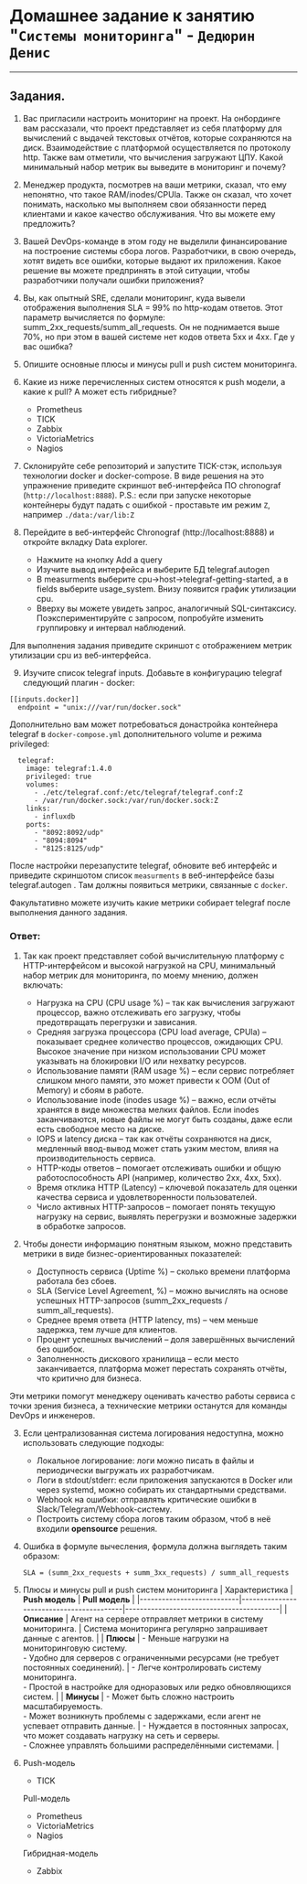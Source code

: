 # Домашнее задание к занятию "`Системы мониторинга`" - `Дедюрин Денис`

---
## Задания.

1. Вас пригласили настроить мониторинг на проект. На онбординге вам рассказали, что проект представляет из себя платформу для вычислений с выдачей текстовых отчётов, которые сохраняются на диск. Взаимодействие с платформой осуществляется по протоколу http. Также вам отметили, что вычисления загружают ЦПУ. Какой минимальный набор метрик вы выведите в мониторинг и почему?
2. Менеджер продукта, посмотрев на ваши метрики, сказал, что ему непонятно, что такое RAM/inodes/CPUla. Также он сказал, что хочет понимать, насколько мы выполняем свои обязанности перед клиентами и какое качество обслуживания. Что вы можете ему предложить?
3. Вашей DevOps-команде в этом году не выделили финансирование на построение системы сбора логов. Разработчики, в свою очередь, хотят видеть все ошибки, которые выдают их приложения. Какое решение вы можете предпринять в этой ситуации, чтобы разработчики получали ошибки приложения?
4. Вы, как опытный SRE, сделали мониторинг, куда вывели отображения выполнения SLA = 99% по http-кодам ответов. Этот параметр вычисляется по формуле: summ_2xx_requests/summ_all_requests. Он не поднимается выше 70%, но при этом в вашей системе нет кодов ответа 5xx и 4xx. Где у вас ошибка?
5. Опишите основные плюсы и минусы pull и push систем мониторинга.
6. Какие из ниже перечисленных систем относятся к push модели, а какие к pull? А может есть гибридные?
   - Prometheus
   - TICK
   - Zabbix
   - VictoriaMetrics
   - Nagios
7. Склонируйте себе репозиторий и запустите TICK-стэк, используя технологии docker и docker-compose.
В виде решения на это упражнение приведите скриншот веб-интерфейса ПО chronograf (`http://localhost:8888`).
P.S.: если при запуске некоторые контейнеры будут падать с ошибкой - проставьте им режим `Z`, например `./data:/var/lib:Z`
8. Перейдите в веб-интерфейс Chronograf (http://localhost:8888) и откройте вкладку Data explorer.

   - Нажмите на кнопку Add a query
   - Изучите вывод интерфейса и выберите БД telegraf.autogen
   - В measurments выберите cpu->host->telegraf-getting-started, а в fields выберите usage_system. Внизу появится график утилизации cpu.
   - Вверху вы можете увидеть запрос, аналогичный SQL-синтаксису. Поэкспериментируйте с запросом, попробуйте изменить группировку и интервал наблюдений.

Для выполнения задания приведите скриншот с отображением метрик утилизации cpu из веб-интерфейса.

9. Изучите список telegraf inputs. Добавьте в конфигурацию telegraf следующий плагин - docker:
```
[[inputs.docker]]
  endpoint = "unix:///var/run/docker.sock"
```
Дополнительно вам может потребоваться донастройка контейнера telegraf в `docker-compose.yml` дополнительного volume и режима privileged:
```
  telegraf:
    image: telegraf:1.4.0
    privileged: true
    volumes:
      - ./etc/telegraf.conf:/etc/telegraf/telegraf.conf:Z
      - /var/run/docker.sock:/var/run/docker.sock:Z
    links:
      - influxdb
    ports:
      - "8092:8092/udp"
      - "8094:8094"
      - "8125:8125/udp"
```
После настройки перезапустите telegraf, обновите веб интерфейс и приведите скриншотом список `measurments` в веб-интерфейсе базы telegraf.autogen . Там должны появиться метрики, связанные с `docker`.

Факультативно можете изучить какие метрики собирает telegraf после выполнения данного задания.

### Ответ:

1. Так как проект представляет собой вычислительную платформу с HTTP-интерфейсом и высокой нагрузкой на CPU, минимальный набор метрик для мониторинга, по моему мнению, должен включать:

   - Нагрузка на CPU (CPU usage %) – так как вычисления загружают процессор, важно отслеживать его загрузку, чтобы предотвращать перегрузки и зависания.
   - Средняя загрузка процессора (CPU load average, CPUla) – показывает среднее количество процессов, ожидающих CPU. Высокое значение при низком использовании CPU может указывать на блокировки I/O или нехватку ресурсов.
   - Использование памяти (RAM usage %) – если сервис потребляет слишком много памяти, это может привести к OOM (Out of Memory) и сбоям в работе.
   - Использование inode (inodes usage %) – важно, если отчёты хранятся в виде множества мелких файлов. Если inodes заканчиваются, новые файлы не могут быть созданы, даже если есть свободное место на диске.
   - IOPS и latency диска – так как отчёты сохраняются на диск, медленный ввод-вывод может стать узким местом, влияя на производительность сервиса.
   - HTTP-коды ответов – помогает отслеживать ошибки и общую работоспособность API (например, количество 2xx, 4xx, 5xx).
   - Время отклика HTTP (Latency) – ключевой показатель для оценки качества сервиса и удовлетворенности пользователей.
   - Число активных HTTP-запросов – помогает понять текущую нагрузку на сервис, выявлять перегрузки и возможные задержки в обработке запросов.

2. Чтобы донести информацию понятным языком, можно представить метрики в виде бизнес-ориентированных показателей:

   - Доступность сервиса (Uptime %) – сколько времени платформа работала без сбоев.
   - SLA (Service Level Agreement, %) – можно вычислять на основе успешных HTTP-запросов (summ_2xx_requests / summ_all_requests).
   - Среднее время ответа (HTTP latency, ms) – чем меньше задержка, тем лучше для клиентов.
   - Процент успешных вычислений – доля завершённых вычислений без ошибок.
   - Заполненность дискового хранилища – если место заканчивается, платформа может перестать сохранять отчёты, что критично для бизнеса.

Эти метрики помогут менеджеру оценивать качество работы сервиса с точки зрения бизнеса, а технические метрики останутся для команды DevOps и инженеров.

3. Если централизованная система логирования недоступна, можно использовать следующие подходы:

   - Локальное логирование: логи можно писать в файлы и периодически выгружать их разработчикам.
   - Логи в stdout/stderr: если приложения запускаются в Docker или через systemd, можно собирать их стандартными средствами.
   - Webhook на ошибки: отправлять критические ошибки в Slack/Telegram/Webhook-систему.
   - Построить систему сбора логов таким образом, чтоб в неё входили **opensource** решения.

4. Ошибка в формуле вычесления, формула должна выглядеть таким образом:

   `SLA = (summ_2xx_requests + summ_3xx_requests) / summ_all_requests`

5. Плюсы и минусы pull и push систем мониторинга
   | Характеристика            | **Push модель**                          | **Pull модель**                          |
   |---------------------------|------------------------------------------|------------------------------------------|
   | **Описание**              | Агент на сервере отправляет метрики в систему мониторинга. | Система мониторинга регулярно запрашивает данные с агентов. |
   | **Плюсы**                  | - Меньше нагрузки на мониторинговую систему. <br> - Удобно для серверов с ограниченными ресурсами (не требует постоянных соединений). | - Легче контролировать систему мониторинга. <br> - Простой в настройке для одноразовых или редко обновляющихся систем. |
   | **Минусы**                 | - Может быть сложно настроить масштабируемость. <br> - Может возникнуть проблемы с задержками, если агент не успевает отправить данные. | - Нуждается в постоянных запросах, что может создавать нагрузку на сеть и серверы. <br> - Сложнее управлять большими распределёнными системами. |

6. Push-модель
   - TICK

   Pull-модель
   - Prometheus
   - VictoriaMetrics
   - Nagios
   
   Гибридная-модель
   - Zabbix